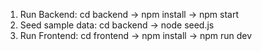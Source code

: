 1. Run Backend: cd backend -> npm install -> npm start
2. Seed sample data: cd backend -> node seed.js
3. Run Frontend: cd frontend -> npm install -> npm run dev